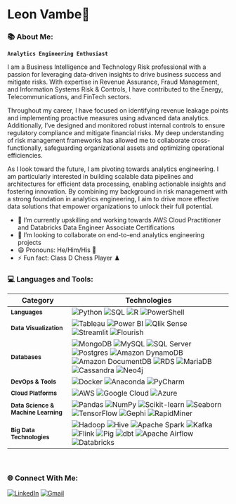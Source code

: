 #  Leon Vambe👋

### 📚 About Me:
****`Analytics Engineering Enthusiast`****

I am a Business Intelligence and Technology Risk professional with a passion for leveraging data-driven insights to drive business success and mitigate risks. With expertise in Revenue Assurance, Fraud Management, and Information Systems Risk & Controls, I have contributed to the Energy, Telecommunications, and FinTech sectors.

Throughout my career, I have focused on identifying revenue leakage points and implementing proactive measures using advanced data analytics. Additionally, I’ve designed and monitored robust internal controls to ensure regulatory compliance and mitigate financial risks. My deep understanding of risk management frameworks has allowed me to collaborate cross-functionally, safeguarding organizational assets and optimizing operational efficiencies.

As I look toward the future, I am pivoting towards analytics engineering. I am particularly interested in building scalable data pipelines and architectures for efficient data processing, enabling actionable insights and fostering innovation. By combining my background in risk management with a strong foundation in analytics engineering, I aim to drive more effective data solutions that empower organizations to unlock their full potential.

- 🌱 I’m currently upskilling and working towards AWS Cloud Practitioner and Databricks Data Engineer Associate Certifications
- 👯 I’m looking to collaborate on end-to-end analytics engineering projects
- 😄 Pronouns: He/Him/His 👦 
- ⚡ Fun fact: Class D Chess Player ♟️

### 💻 Languages and Tools:
**Category** | **Technologies**  
--- | ---  
**<sub>Languages</sub>** | ![Python](https://img.shields.io/badge/-Python-3776AB?style=flat-square&logo=python&logoColor=white)  ![SQL](https://img.shields.io/badge/-SQL-CC2927?style=flat-square&logo=microsoftsqlserver&logoColor=white)  ![R](https://img.shields.io/badge/-R-276DC3?style=flat-square&logo=r&logoColor=white)  ![PowerShell](https://img.shields.io/badge/-PowerShell-2CA5E0?style=flat-square&logo=powershell&logoColor=white) 
**<sub>Data Visualization</sub>** | ![Tableau](https://img.shields.io/badge/-Tableau-E97627?style=flat-square&logo=tableau&logoColor=white)  ![Power BI](https://img.shields.io/badge/-Power%20BI-F2C811?style=flat-square&logo=powerbi&logoColor=black)  ![Qlik Sense](https://img.shields.io/badge/-Qlik%20Sense-0097B2?style=flat-square&logo=qlik&logoColor=white)  ![Streamlit](https://img.shields.io/badge/-Streamlit-FF4B6E?style=flat-square&logo=streamlit&logoColor=white)  ![Flourish](https://img.shields.io/badge/-Flourish-64B3F4?style=flat-square&logo=flourish&logoColor=white)
**<sub>Databases</sub>** | ![MongoDB](https://img.shields.io/badge/-MongoDB-47A248?style=flat-square&logo=mongodb&logoColor=white)  ![MySQL](https://img.shields.io/badge/-MySQL-4479A1?style=flat-square&logo=mysql&logoColor=white)  ![SQL Server](https://img.shields.io/badge/-Microsoft%20SQL%20Server-CC2927?style=flat-square&logo=microsoftsqlserver&logoColor=white)  ![Postgres](https://img.shields.io/badge/-PostgreSQL-336791?style=flat-square&logo=postgresql&logoColor=white)  ![Amazon DynamoDB](https://img.shields.io/badge/-Amazon%20DynamoDB-4053D6?style=flat-square&logo=amazondynamodb&logoColor=white)  ![Amazon DocumentDB](https://img.shields.io/badge/-Amazon%20DocumentDB-005C99?style=flat-square&logo=amazondynamodb&logoColor=white)  ![RDS](https://img.shields.io/badge/-Amazon%20RDS-FF9900?style=flat-square&logo=amazonrds&logoColor=white)  ![MariaDB](https://img.shields.io/badge/-MariaDB-003B57?style=flat-square&logo=mariadb&logoColor=white)  ![Cassandra](https://img.shields.io/badge/-Cassandra-1287B1?style=flat-square&logo=apache-cassandra&logoColor=white)  ![Neo4j](https://img.shields.io/badge/-Neo4j-0085B7?style=flat-square&logo=neo4j&logoColor=white)  
**<sub>DevOps & Tools</sub>** | ![Docker](https://img.shields.io/badge/-Docker-2496ED?style=flat-square&logo=docker&logoColor=white)  ![Anaconda](https://img.shields.io/badge/-Anaconda-44A833?style=flat-square&logo=anaconda&logoColor=white)  ![PyCharm](https://img.shields.io/badge/-PyCharm-000000?style=flat-square&logo=pycharm&logoColor=white)  
**<sub>Cloud Platforms</sub>** | ![AWS](https://img.shields.io/badge/-AWS-232F3E?style=flat-square&logo=amazonaws&logoColor=white)  ![Google Cloud](https://img.shields.io/badge/-Google%20Cloud-4285F4?style=flat-square&logo=googlecloud&logoColor=white)  ![Azure](https://img.shields.io/badge/-Azure-0078D4?style=flat-square&logo=microsoftazure&logoColor=white)  
**<sub>Data Science & Machine Learning</sub>** | ![Pandas](https://img.shields.io/badge/-Pandas-150458?style=flat-square&logo=pandas&logoColor=white)  ![NumPy](https://img.shields.io/badge/-NumPy-013243?style=flat-square&logo=numpy&logoColor=white)  ![Scikit-learn](https://img.shields.io/badge/-Scikit--learn-F7931E?style=flat-square&logo=scikit-learn&logoColor=white)  ![Seaborn](https://img.shields.io/badge/-Seaborn-3776AB?style=flat-square&logo=seaborn&logoColor=white)  ![TensorFlow](https://img.shields.io/badge/-TensorFlow-FF6F00?style=flat-square&logo=tensorflow&logoColor=white)  ![Gephi](https://img.shields.io/badge/-Gephi-8B4F96?style=flat-square&logo=gephi&logoColor=white)  ![RapidMiner](https://img.shields.io/badge/-RapidMiner-FF7F00?style=flat-square&logo=rapidminer&logoColor=white)
**<sub>Big Data Technologies</sub>** | ![Hadoop](https://img.shields.io/badge/-Apache%20Hadoop-66CC00?style=flat-square&logo=hadoop&logoColor=white)  ![Hive](https://img.shields.io/badge/-Apache%20Hive-F0DB4F?style=flat-square&logo=hive&logoColor=black)  ![Apache Spark](https://img.shields.io/badge/-Apache%20Spark-E25A1C?style=flat-square&logo=apache-spark&logoColor=white)  ![Kafka](https://img.shields.io/badge/-Apache%20Kafka-231F20?style=flat-square&logo=apache-kafka&logoColor=white)  ![Flink](https://img.shields.io/badge/-Apache%20Flink-1B4B7F?style=flat-square&logo=apache-flink&logoColor=white)  ![Pig](https://img.shields.io/badge/-Pig-F3A42A?style=flat-square&logo=apache-pig&logoColor=white)  ![dbt](https://img.shields.io/badge/-dbt-FF694B?style=flat-square&logo=dbt&logoColor=white)  ![Apache Airflow](https://img.shields.io/badge/-Apache%20Airflow-0172B8?style=flat-square&logo=apache-airflow&logoColor=white)  ![Databricks](https://img.shields.io/badge/-Databricks-FF3E00?style=flat-square&logo=databricks&logoColor=white)
<br />

### 🌐 Connect With Me:
[![LinkedIn](https://img.shields.io/badge/-LinkedIn-0077B5?style=flat-square&logo=linkedin&logoColor=white)](https://www.linkedin.com/in/leon-vambe/) [![Gmail](https://img.shields.io/badge/-Gmail-EA4335?style=flat-square&logo=gmail&logoColor=white)](mailto:leevambe5@gmail.com)

